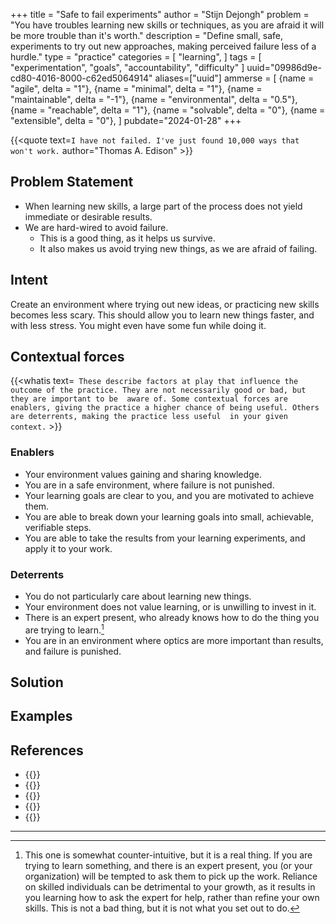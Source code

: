 +++
title = "Safe to fail experiments"
author = "Stijn Dejongh"
problem = "You have troubles learning new skills or techniques, as you are afraid it will be more trouble than it's worth."
description = "Define small, safe, experiments to try out new approaches, making perceived failure less of a hurdle."
type = "practice"
categories = [
    "learning",
]
tags = [
    "experimentation", "goals", "accountability", "difficulty"
]
uuid="09986d9e-cd80-4016-8000-c62ed5064914"
aliases=["uuid"]
ammerse = [
    {name = "agile", delta = "1"},
    {name = "minimal", delta = "1"},
    {name = "maintainable", delta = "-1"},
    {name = "environmental", delta = "0.5"},
    {name = "reachable", delta = "1"},
    {name = "solvable", delta = "0"},
    {name = "extensible", delta = "0"},
]
pubdate="2024-01-28"
+++

{{<quote text=`
I have not failed. I've just found 10,000 ways that won't work.
` author="Thomas A. Edison" >}}

## Problem Statement

* When learning new skills, a large part of the process does not yield immediate or desirable results.
* We are hard-wired to avoid failure. 
  * This is a good thing, as it helps us survive. 
  * It also makes us avoid trying new things, as we are afraid of failing.

## Intent

Create an environment where trying out new ideas, or practicing new skills becomes less scary. This should allow you to learn new things faster, 
and with less stress. You might even have some fun while doing it.

## Contextual forces

{{<whatis text=`
These describe factors at play that influence the outcome of the practice. They are not necessarily good or bad, but they are important to be 
aware of. Some contextual forces are enablers, giving the practice a higher chance of being useful. Others are deterrents, making the practice less useful 
in your given context.` >}}

### Enablers

* Your environment values gaining and sharing knowledge.
* You are in a safe environment, where failure is not punished.
* Your learning goals are clear to you, and you are motivated to achieve them.
* You are able to break down your learning goals into small, achievable, verifiable steps.
* You are able to take the results from your learning experiments, and apply it to your work.

### Deterrents

* You do not particularly care about learning new things.
* Your environment does not value learning, or is unwilling to invest in it.
* There is an expert present, who already knows how to do the thing you are trying to learn.[^1]
* You are in an environment where optics are more important than results, and failure is punished.

## Solution

## Examples

## References

* {{<reference author="Hunt, A."
  year="2008"
  isbn="9781934356050"
  title="Pragmatic Thinking and Learning: Refactor Your wetware"
  publisher="The Pragmatic Bookshelf"
  link="https://pragprog.com/titles/ahptl/pragmatic-thinking-and-learning/" >}}
* {{<reference author="Hoover, D.; Oshineye, A."
  year="2009"
  isbn="9780596518387"
  title="Apprenticeship Patterns"
  publisher="O'Reilly Media, Inc."
  link="https://www.oreilly.com/library/view/apprenticeship-patterns/9780596806842" >}}
* {{<reference author="Holiday, R."
  year="2016"
  title="Ego Is the Enemy"
  publisher="Portfolio"
  isbn="9781591847816"
  link="https://www.goodreads.com/book/show/27036528-ego-is-the-enemy" >}}
* {{<reference author="Pink, D. H."
  year="2009"
  title="Drive: The Surprising Truth About What Motivates Us"
  publisher="Riverhead Books"
  isbn="9781594488849"
  link="https://www.goodreads.com/book/show/6452796-drive" >}}
* {{<reference author="Mario 'Moonprayer' Trappein"
  year="2016"
  title="Ladder anxiety, and how to overcome the fear of ranked play"
  site="TempoStorm.com"
  link="https://tempostorm.com/articles/ladder-anxiety-and-how-to-overcome-the-fear-of-ranked-play" >}}

---

[^1]: This one is somewhat counter-intuitive, but it is a real thing. If you are trying to learn something, and there is an expert present, you 
(or your organization) will be tempted to ask them to pick up the work. Reliance on skilled individuals can be detrimental to your growth, 
as it results in you learning how to ask the expert for help, rather than refine your own skills. This is not a bad thing, but it is not what you set out to do.
